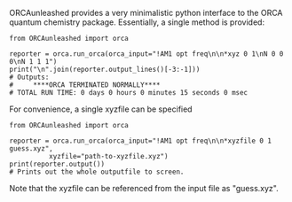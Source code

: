 ORCAunleashed provides a very minimalistic python interface to the ORCA quantum chemistry package. Essentially, a single method is provided:
```
from ORCAunleashed import orca

reporter = orca.run_orca(orca_input="!AM1 opt freq\n\n*xyz 0 1\nN 0 0 0\nN 1 1 1")
print("\n".join(reporter.output_lines()[-3:-1]))
# Outputs:
#     ****ORCA TERMINATED NORMALLY****
# TOTAL RUN TIME: 0 days 0 hours 0 minutes 15 seconds 0 msec
```

For convenience, a single xyzfile can be specified
```
from ORCAunleashed import orca

reporter = orca.run_orca(orca_input="!AM1 opt freq\n\n*xyzfile 0 1 guess.xyz",
          xyzfile="path-to-xyzfile.xyz")
print(reporter.output())
# Prints out the whole outputfile to screen.
```
Note that the xyzfile can be referenced from the input file as "guess.xyz".
